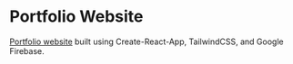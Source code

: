 # Portfolio Website
[Portfolio website](https://hajinpark.org) built using Create-React-App, TailwindCSS, and Google Firebase.

